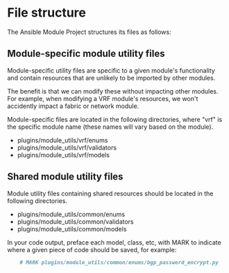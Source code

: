 # File structure

The Ansible Module Project structures its files as follows:

## Module-specific module utility files

Module-specific utility files are specific to a given module's functionality
and contain resources that are unlikely to be imported by other modules.

The benefit is that we can modify these without impacting other modules.
For example, when modifying a VRF module's resources, we won't accidently
impact a fabric or network module.

Module-specific files are located in the following directories, where "vrf"
is the specific module name (these names will vary based on the module).

- plugins/module_utils/vrf/enums
- plugins/module_utils/vrf/validators
- plugins/module_utils/vrf/models

## Shared module utility files

Module utility files containing shared resources should be located in the following
directories.

- plugins/module_utils/common/enums
- plugins/module_utils/common/validators
- plugins/module_utils/common/models

In your code output, preface each model, class, etc, with MARK to indicate where a given
piece of code should be saved, for example:

```markdown
    # MARK plugins/module_utils/common/enums/bgp_password_encrypt.py
```
